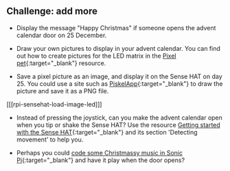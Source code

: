 ## Challenge: add more

+ Display the message "Happy Christmas" if someone opens the advent calendar door on 25 December.

+ Draw your own pictures to display in your advent calendar. You can find out how to create pictures for the LED matrix in the [Pixel pet](https://projects.raspberrypi.org/en/projects/pixel-pet){:target="_blank"} resource.

+ Save a pixel picture as an image, and display it on the Sense HAT on day 25. You could use a site such as [PiskelApp](https://www.piskelapp.com/){:target="_blank"} to draw the picture and save it as a PNG file.

[[[rpi-sensehat-load-image-led]]] 

+ Instead of pressing the joystick, can you make the advent calendar open when you tip or shake the Sense HAT? Use the resource [Getting started with the Sense HAT](https://projects.raspberrypi.org/en/projects/getting-started-with-the-sense-hat){:target="_blank"} and its section 'Detecting movement' to help you.

+ Perhaps you could [code some Christmassy music in Sonic Pi](https://projects.raspberrypi.org/en/projects/compose-tune){:target="_blank"} and have it play when the door opens?
